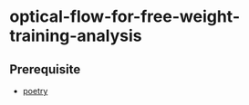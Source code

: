 # optical-flow-for-free-weight-training-analysis

## Prerequisite
* [poetry](https://python-poetry.org/)
